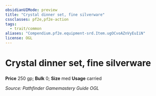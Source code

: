 ```yaml
---
obsidianUIMode: preview
title: "Crystal dinner set, fine silverware"
cssclasses: pf2e,pf2e-action
tags:
  - trait/common
aliases: "Compendium.pf2e.equipment-srd.Item.ugOCvoAZnVyEuIiN"
license: OGL
---
```

# Crystal dinner set, fine silverware

### 


**Price** 250 gp; 
**Bulk** 0; **Size** med
**Usage** carried



*Source: Pathfinder Gamemastery Guide*
*OGL*